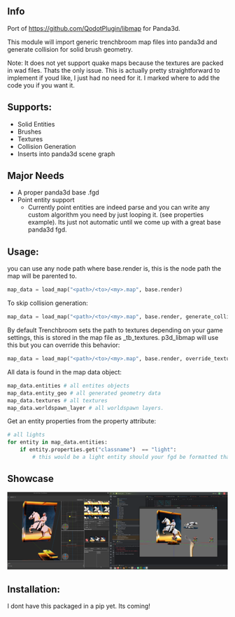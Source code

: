
## Info
Port of https://github.com/QodotPlugin/libmap for Panda3d.

This module will import generic trenchbroom map files into panda3d and generate collision for solid brush geometry.

Note: It does not yet support quake maps because the textures are packed in wad files. Thats the only issue. This is actually pretty straightforward to implement if youd like, I just had no need for it. I marked where to add the code you if you want it. 

## Supports:
* Solid Entities
* Brushes
* Textures
* Collision Generation
* Inserts into panda3d scene graph

## Major Needs
* A proper panda3d base .fgd
* Point entity support
    - Currently point entities are indeed parse and you can write any custom algorithm you need by just looping it. (see properties example). Its just not automatic until we come up with a great base panda3d fgd.



## Usage:
you can use any node path where base.render is, this is the node path the map will be parented to.
```python
map_data = load_map("<path>/<to>/<my>.map", base.render)
```

To skip collision generation:
```python
map_data = load_map("<path>/<to>/<my>.map", base.render, generate_collisions=False)
```

By default Trenchbroom sets the path to textures depending on your game settings, this is stored in the map file as _tb_textures. p3d_libmap will use this but you can override this behavior:
```python
map_data = load_map("<path>/<to>/<my>.map", base.render, override_texture_location="/path/to/my/textures")
```

All data is found in the map data object:
```python
map_data.entities # all entites objects
map_data.entity_geo # all generated geometry data
map_data.textures # all textures
map_data.worldspawn_layer # all worldspawn layers.
```

Get an entity properties from the property attribute:
```python
# all lights
for entity in map_data.entities:
    if entity.properties.get("classname")  == "light":
        # this would be a light entity should your fgd be formatted that way. This is how qodot defines lights.
```

## Showcase

![Alt text](/images/trenchbroom_showcase.png?raw=true "Example")


## Installation:
I dont have this packaged in a pip yet. Its coming!